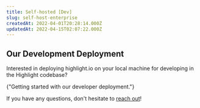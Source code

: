 ```yaml
---
title: Self-hosted [Dev]
slug: self-host-enterprise
createdAt: 2022-04-01T20:28:14.000Z
updatedAt: 2022-04-15T02:07:22.000Z
---
```


## Our Development Deployment

Interested in deploying highlight.io on your local machine for developing in the Highlight codebase?

<DocsCardGroup>
    <DocsCard title="Development Deployment Guide" href="../../../getting-started/self-host/dev-deployment-guide.md">
        {"Getting started with our developer deployment."}
    </DocsCard>
</DocsCardGroup>

If you have any questions, don't hesitate to [reach out](https://community.highlight.io)!
